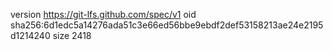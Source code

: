 version https://git-lfs.github.com/spec/v1
oid sha256:6d1edc5a14276ada51c3e66ed56bbe9ebdf2def53158213ae24e2195d1214240
size 2418

